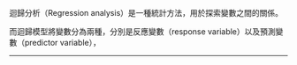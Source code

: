 迴歸分析（Regression analysis）是一種統計方法，用於探索變數之間的關係。

而迴歸模型將變數分為兩種，分別是反應變數（response variable）以及預測變數（predictor variable），
- - -